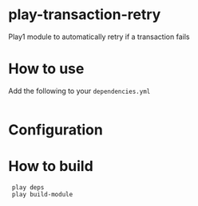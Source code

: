 play-transaction-retry
======================

Play1 module to automatically retry if a transaction fails

How to use
==========

Add the following to your `dependencies.yml`

```
```

Configuration
=============


How to build
============

```
 play deps
 play build-module
```
